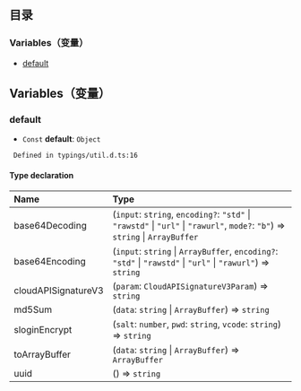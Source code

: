 ## 目录

### Variables（变量）
- [default](#default)

## Variables（变量）

[](id:default)
### default
- `Const` **default**: `Object`

```
 Defined in typings/util.d.ts:16
```

#### Type declaration
| Name                  | Type                                                         |
| :-------------------- | :----------------------------------------------------------- |
| base64Decoding      | (`input`: `string`, `encoding?`: ``"std"`` \| ``"rawstd"`` \| ``"url"`` \| ``"rawurl"``, `mode?`: ``"b"``) => `string` \| `ArrayBuffer` |
| base64Encoding      | (`input`: `string` \| `ArrayBuffer`, `encoding?`: ``"std"`` \| ``"rawstd"`` \| ``"url"`` \| ``"rawurl"``) => `string` |
| cloudAPISignatureV3 | (`param`: `CloudAPISignatureV3Param`) => `string`            |
| md5Sum              | (`data`: `string` \| `ArrayBuffer`) => `string`              |
| sloginEncrypt       | (`salt`: `number`, `pwd`: `string`, `vcode`: `string`) => `string` |
| toArrayBuffer       | (`data`: `string` \| `ArrayBuffer`) => `ArrayBuffer`         |
| uuid                | () => `string`                                               |
